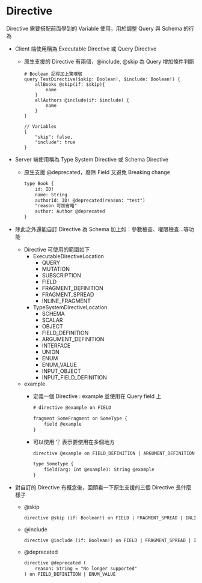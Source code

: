 # Directive

Directive 需要搭配前面學到的 Variable 使用，用於調整 Query 與 Schema 的行為

- Client 端使用稱為 Executable Directive 或 Query Directive
    -  原生支援的 Directive 有兩個，@include, @skip 為 Query 增加條件判斷

        ```
        # Boolean 記得加上驚嘆號
        query TestDirective($skip: Boolean!, $include: Boolean!) {
            allBooks @skip(if: $skip){
                name
            }
            allAuthors @include(if: $include) {
                name
            }
        }
        ```

        ```
        // Variables
        {
            "skip": false,
            "include": true
        }
        ```

- Server 端使用稱為 Type System Directive 或 Schema Directive
    - 原生支援 @deprecated，廢除 Field 又避免 Breaking change

        ```txt
        type Book {
            id: ID!
            name: String
            authorId: ID! @deprecated(reason: "test")
            "reason 可加省略"
            author: Author @deprecated
        }
        ```

- 除此之外還能自訂 Directive 為 Schema 加上如：參數檢查、權限檢查...等功能
    - Directive 可使用的範圍如下
        - ExecutableDirectiveLocation
            - QUERY
            - MUTATION
            - SUBSCRIPTION
            - FIELD
            - FRAGMENT_DEFINITION
            - FRAGMENT_SPREAD
            - INLINE_FRAGMENT
        - TypeSystemDirectiveLocation
            - SCHEMA
            - SCALAR
            - OBJECT
            - FIELD_DEFINITION
            - ARGUMENT_DEFINITION
            - INTERFACE
            - UNION
            - ENUM
            - ENUM_VALUE
            - INPUT_OBJECT
            - INPUT_FIELD_DEFINITION
    - example
        - 定義一個 Directive : example 並使用在 Query field 上

            ```txt
            # directive @example on FIELD

            fragment SomeFragment on SomeType {
                field @example
            }
            ```

        - 可以使用 '|' 表示要使用在多個地方

            ```txt
            directive @example on FIELD_DEFINITION | ARGUMENT_DEFINITION

            type SomeType {
                field(arg: Int @example): String @example
            }
            ```

- 對自訂的 Directive 有概念後，回頭看一下原生支援的三個 Directive 長什麼樣子
    - @skip

        ```txt
        directive @skip (if: Boolean!) on FIELD | FRAGMENT_SPREAD | INLINE_FRAGMENT
        ```

    - @include

        ```txt
        directive @include (if: Boolean!) on FIELD | FRAGMENT_SPREAD | INLINE_FRAGMENT
        ```

    - @deprecated

        ```txt
        directive @deprecated (
            reason: String = "No longer supported"
        ) on FIELD_DEFINITION | ENUM_VALUE
        ```

